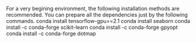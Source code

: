 For a very begining environment, the following installation methods are recommended.
You can prepare all the dependencies just by the following commands.
conda install tensorflow-gpu==2.1
conda install seaborn
conda install -c conda-forge scikit-learn
conda install -c conda-forge gpyopt
conda install -c conda-forge dotmap

